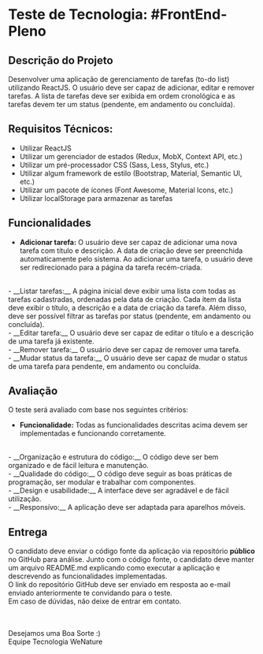 # Teste de Tecnologia: #FrontEnd-Pleno

## Descrição do Projeto
Desenvolver uma aplicação de gerenciamento de tarefas (to-do list) utilizando ReactJS. O usuário deve ser capaz de adicionar, editar e remover tarefas. A lista de tarefas deve ser exibida em ordem cronológica e as tarefas devem ter um status (pendente, em andamento ou concluída).

## Requisitos Técnicos:

- Utilizar ReactJS<br />
- Utilizar um gerenciador de estados (Redux, MobX, Context API, etc.)<br />
- Utilizar um pré-processador CSS (Sass, Less, Stylus, etc.)<br />
- Utilizar algum framework de estilo (Bootstrap, Material, Semantic UI, etc.)<br />
- Utilizar um pacote de ícones (Font Awesome, Material Icons, etc.)<br />
- Utilizar localStorage para armazenar as tarefas<br />

## Funcionalidades

- __Adicionar tarefa:__ O usuário deve ser capaz de adicionar uma nova tarefa com título e descrição. A data de criação deve ser preenchida automaticamente pelo sistema. Ao adicionar uma tarefa, o usuário deve ser redirecionado para a página da tarefa recém-criada.
<br />
- __Listar tarefas:__ A página inicial deve exibir uma lista com todas as tarefas cadastradas, ordenadas pela data de criação. Cada item da lista deve exibir o título, a descrição e a data de criação da tarefa. Além disso, deve ser possível filtrar as tarefas por status (pendente, em andamento ou concluída).
<br />
- __Editar tarefa:__ O usuário deve ser capaz de editar o título e a descrição de uma tarefa já existente.
<br />
- __Remover tarefa:__ O usuário deve ser capaz de remover uma tarefa.
<br />
- __Mudar status da tarefa:__ O usuário deve ser capaz de mudar o status de uma tarefa para pendente, em andamento ou concluída.
<br />

## Avaliação

O teste será avaliado com base nos seguintes critérios:

- __Funcionalidade:__ Todas as funcionalidades descritas acima devem ser implementadas e funcionando corretamente.
<br />
- __Organização e estrutura do código:__ O código deve ser bem organizado e de fácil leitura e manutenção.
<br />
- __Qualidade do código:__ O código deve seguir as boas práticas de programação, ser modular e trabalhar com componentes.
<br />
- __Design e usabilidade:__ A interface deve ser agradável e de fácil utilização.
<br />
- __Responsívo:__ A aplicação deve ser adaptada para aparelhos móveis.
<br />

## Entrega

O candidato deve enviar o código fonte da aplicação via repositório **público** no GitHub para análise. Junto com o código fonte, o candidato deve manter um arquivo README.md explicando como executar a aplicação e descrevendo as funcionalidades implementadas.
<br/>
O link do repositório GitHub deve ser enviado em resposta ao e-mail enviado anteriormente te convidando para o teste.
<br/>
Em caso de dúvidas, não deixe de entrar em contato.

<br/>
<br/>
Desejamos uma Boa Sorte :)
<br/>
Equipe Tecnologia WeNature
